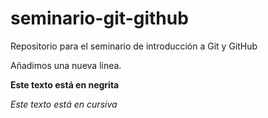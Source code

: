# seminario-git-github
Repositorio para el seminario de introducción a Git y GitHub

Añadimos una nueva linea.

**Este texto está en negrita**

*Este texto está en cursiva*
